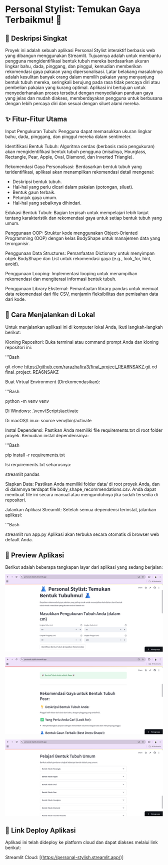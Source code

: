# Personal Stylist: Temukan Gaya Terbaikmu! 👗

## 📝 Deskripsi Singkat
Proyek ini adalah sebuah aplikasi Personal Stylist interaktif berbasis web yang dibangun menggunakan Streamlit. Tujuannya adalah untuk membantu pengguna mengidentifikasi bentuk tubuh mereka berdasarkan ukuran lingkar bahu, dada, pinggang, dan pinggul, kemudian memberikan rekomendasi gaya pakaian yang dipersonalisasi. Latar belakang masalahnya adalah kesulitan banyak orang dalam memilih pakaian yang menyanjung bentuk tubuh mereka, seringkali berujung pada rasa tidak percaya diri atau pembelian pakaian yang kurang optimal. Aplikasi ini bertujuan untuk menyederhanakan proses tersebut dengan menyediakan panduan gaya yang jelas dan mudah diakses, memberdayakan pengguna untuk berbusana dengan lebih percaya diri dan sesuai dengan siluet alami mereka.

## ✨ Fitur-Fitur Utama
Input Pengukuran Tubuh: Pengguna dapat memasukkan ukuran lingkar bahu, dada, pinggang, dan pinggul mereka dalam sentimeter.

Identifikasi Bentuk Tubuh: Algoritma cerdas (berbasis rasio pengukuran) akan mengidentifikasi bentuk tubuh pengguna (misalnya, Hourglass, Rectangle, Pear, Apple, Oval, Diamond, dan Inverted Triangle).

Rekomendasi Gaya Personalisasi: Berdasarkan bentuk tubuh yang teridentifikasi, aplikasi akan menampilkan rekomendasi detail mengenai:
- Deskripsi bentuk tubuh.
- Hal-hal yang perlu dicari dalam pakaian (potongan, siluet).
- Bentuk gaun terbaik.
- Petunjuk gaya umum.
- Hal-hal yang sebaiknya dihindari.

Edukasi Bentuk Tubuh: Bagian terpisah untuk mempelajari lebih lanjut tentang karakteristik dan rekomendasi gaya untuk setiap bentuk tubuh yang umum.

Penggunaan OOP: Struktur kode menggunakan Object-Oriented Programming (OOP) dengan kelas BodyShape untuk manajemen data yang terorganisir.

Penggunaan Data Structures: Pemanfaatan Dictionary untuk menyimpan objek BodyShape dan List untuk rekomendasi gaya (e.g., look_for, hint, avoid).

Penggunaan Looping: Implementasi looping untuk menampilkan rekomendasi dan mengiterasi informasi bentuk tubuh.

Penggunaan Library Eksternal: Pemanfaatan library pandas untuk memuat data rekomendasi dari file CSV, menjamin fleksibilitas dan pemisahan data dari kode.


## 🚀 Cara Menjalankan di Lokal
Untuk menjalankan aplikasi ini di komputer lokal Anda, ikuti langkah-langkah berikut:

Kloning Repositori:
Buka terminal atau command prompt Anda dan kloning repositori ini:

'''Bash

git clone https://github.com/rarazhafira3/final_project_REA6NSAKZ.git
cd final_project_REA6NSAKZ

Buat Virtual Environment (Direkomendasikan):

'''Bash

python -m venv venv

Di Windows:
.\venv\Scripts\activate

Di macOS/Linux:
source venv/bin/activate

Instal Dependensi:
Pastikan Anda memiliki file requirements.txt di root folder proyek. Kemudian instal dependensinya:

'''Bash

pip install -r requirements.txt

Isi requirements.txt seharusnya:

streamlit
pandas


Siapkan Data:
Pastikan Anda memiliki folder data/ di root proyek Anda, dan di dalamnya terdapat file body_shape_recommendations.csv. Anda dapat membuat file ini secara manual atau mengunduhnya jika sudah tersedia di repositori.

Jalankan Aplikasi Streamlit:
Setelah semua dependensi terinstal, jalankan aplikasi:

'''Bash

streamlit run app.py
Aplikasi akan terbuka secara otomatis di browser web default Anda.

## 📸 Preview Aplikasi
Berikut adalah beberapa tangkapan layar dari aplikasi yang sedang berjalan:

![alt text](image.png)

![alt text](image-1.png)

![alt text](image-2.png)

## 🔗 Link Deploy Aplikasi
Aplikasi ini telah dideploy ke platform cloud dan dapat diakses melalui link berikut:

Streamlit Cloud: [(https://personal-stylish.streamlit.app/)]